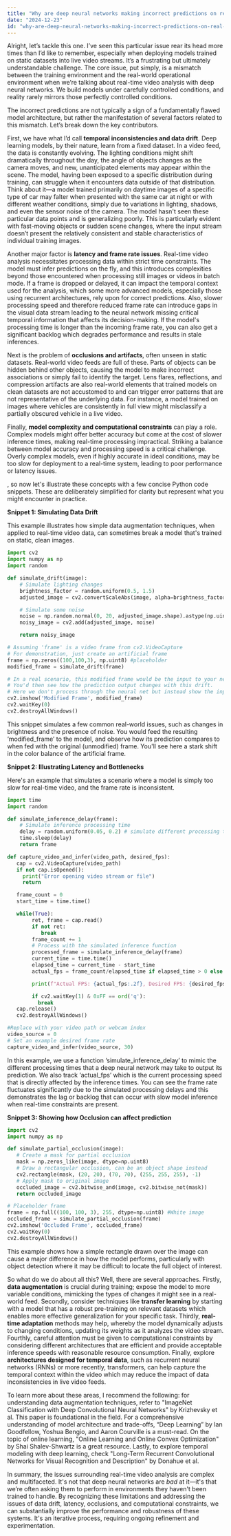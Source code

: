 ```yaml
---
title: "Why are deep neural networks making incorrect predictions on real-time video?"
date: "2024-12-23"
id: "why-are-deep-neural-networks-making-incorrect-predictions-on-real-time-video"
---
```


Alright, let’s tackle this one. I’ve seen this particular issue rear its head more times than I’d like to remember, especially when deploying models trained on static datasets into live video streams. It’s a frustrating but ultimately understandable challenge. The core issue, put simply, is a mismatch between the training environment and the real-world operational environment when we’re talking about real-time video analysis with deep neural networks. We build models under carefully controlled conditions, and reality rarely mirrors those perfectly controlled conditions.

The incorrect predictions are not typically a sign of a fundamentally flawed model architecture, but rather the manifestation of several factors related to this mismatch. Let’s break down the key contributors.

First, we have what I’d call **temporal inconsistencies and data drift**. Deep learning models, by their nature, learn from a fixed dataset. In a video feed, the data is constantly evolving. The lighting conditions might shift dramatically throughout the day, the angle of objects changes as the camera moves, and new, unanticipated elements may appear within the scene. The model, having been exposed to a specific distribution during training, can struggle when it encounters data outside of that distribution. Think about it—a model trained primarily on daytime images of a specific type of car may falter when presented with the same car at night or with different weather conditions, simply due to variations in lighting, shadows, and even the sensor noise of the camera. The model hasn't seen these particular data points and is generalizing poorly. This is particularly evident with fast-moving objects or sudden scene changes, where the input stream doesn’t present the relatively consistent and stable characteristics of individual training images.

Another major factor is **latency and frame rate issues**. Real-time video analysis necessitates processing data within strict time constraints. The model must infer predictions on the fly, and this introduces complexities beyond those encountered when processing still images or videos in batch mode. If a frame is dropped or delayed, it can impact the temporal context used for the analysis, which some more advanced models, especially those using recurrent architectures, rely upon for correct predictions. Also, slower processing speed and therefore reduced frame rate can introduce gaps in the visual data stream leading to the neural network missing critical temporal information that affects its decision-making. If the model's processing time is longer than the incoming frame rate, you can also get a significant backlog which degrades performance and results in stale inferences.

Next is the problem of **occlusions and artifacts**, often unseen in static datasets. Real-world video feeds are full of these. Parts of objects can be hidden behind other objects, causing the model to make incorrect associations or simply fail to identify the target. Lens flares, reflections, and compression artifacts are also real-world elements that trained models on clean datasets are not accustomed to and can trigger error patterns that are not representative of the underlying data. For instance, a model trained on images where vehicles are consistently in full view might misclassify a partially obscured vehicle in a live video.

Finally, **model complexity and computational constraints** can play a role. Complex models might offer better accuracy but come at the cost of slower inference times, making real-time processing impractical. Striking a balance between model accuracy and processing speed is a critical challenge. Overly complex models, even if highly accurate in ideal conditions, may be too slow for deployment to a real-time system, leading to poor performance or latency issues.

, so now let's illustrate these concepts with a few concise Python code snippets. These are deliberately simplified for clarity but represent what you might encounter in practice.

**Snippet 1: Simulating Data Drift**

This example illustrates how simple data augmentation techniques, when applied to real-time video data, can sometimes break a model that's trained on static, clean images.

```python
import cv2
import numpy as np
import random

def simulate_drift(image):
    # Simulate lighting changes
    brightness_factor = random.uniform(0.5, 1.5)
    adjusted_image = cv2.convertScaleAbs(image, alpha=brightness_factor, beta=0)

    # Simulate some noise
    noise = np.random.normal(0, 20, adjusted_image.shape).astype(np.uint8)
    noisy_image = cv2.add(adjusted_image, noise)

    return noisy_image

# Assuming 'frame' is a video frame from cv2.VideoCapture
# For demonstration, just create an artificial frame
frame = np.zeros((100,100,3), np.uint8) #placeholder
modified_frame = simulate_drift(frame)

# In a real scenario, this modified frame would be the input to your neural net.
# You'd then see how the prediction output changes with this drift.
# Here we don't process through the neural net but instead show the input frame.
cv2.imshow('Modified Frame', modified_frame)
cv2.waitKey(0)
cv2.destroyAllWindows()
```
This snippet simulates a few common real-world issues, such as changes in brightness and the presence of noise. You would feed the resulting ‘modified_frame’ to the model, and observe how its prediction compares to when fed with the original (unmodified) frame. You'll see here a stark shift in the color balance of the artificial frame.

**Snippet 2: Illustrating Latency and Bottlenecks**

Here's an example that simulates a scenario where a model is simply too slow for real-time video, and the frame rate is inconsistent.

```python
import time
import random

def simulate_inference_delay(frame):
    # Simulate inference processing time
    delay = random.uniform(0.05, 0.2) # simulate different processing times
    time.sleep(delay)
    return frame

def capture_video_and_infer(video_path, desired_fps):
   cap = cv2.VideoCapture(video_path)
   if not cap.isOpened():
     print("Error opening video stream or file")
     return

   frame_count = 0
   start_time = time.time()

   while(True):
        ret, frame = cap.read()
        if not ret:
           break
        frame_count += 1
        # Process with the simulated inference function
        processed_frame = simulate_inference_delay(frame)
        current_time = time.time()
        elapsed_time = current_time - start_time
        actual_fps = frame_count/elapsed_time if elapsed_time > 0 else 0

        print(f"Actual FPS: {actual_fps:.2f}, Desired FPS: {desired_fps:.2f}")

        if cv2.waitKey(1) & 0xFF == ord('q'):
          break
   cap.release()
   cv2.destroyAllWindows()

#Replace with your video path or webcam index
video_source = 0
# Set an example desired frame rate
capture_video_and_infer(video_source, 30)

```

In this example, we use a function ‘simulate_inference_delay’ to mimic the different processing times that a deep neural network may take to output its prediction. We also track ‘actual_fps’ which is the current processing speed that is directly affected by the inference times. You can see the frame rate fluctuates significantly due to the simulated processing delays and this demonstrates the lag or backlog that can occur with slow model inference when real-time constraints are present.

**Snippet 3: Showing how Occlusion can affect prediction**

```python
import cv2
import numpy as np

def simulate_partial_occlusion(image):
   # Create a mask for partial occlusion
   mask = np.zeros_like(image, dtype=np.uint8)
   # Draw a rectangular occlusion, can be an object shape instead
   cv2.rectangle(mask, (20, 20), (70, 70), (255, 255, 255), -1)
   # Apply mask to original image
   occluded_image = cv2.bitwise_and(image, cv2.bitwise_not(mask))
   return occluded_image

# Placeholder frame
frame = np.full((100, 100, 3), 255, dtype=np.uint8) #White image
occluded_frame = simulate_partial_occlusion(frame)
cv2.imshow('Occluded Frame', occluded_frame)
cv2.waitKey(0)
cv2.destroyAllWindows()
```
This example shows how a simple rectangle drawn over the image can cause a major difference in how the model performs, particularly with object detection where it may be difficult to locate the full object of interest.

So what do we do about all this? Well, there are several approaches. Firstly, **data augmentation** is crucial during training; expose the model to more variable conditions, mimicking the types of changes it might see in a real-world feed. Secondly, consider techniques like **transfer learning** by starting with a model that has a robust pre-training on relevant datasets which enables more effective generalization for your specific task. Thirdly, **real-time adaptation** methods may help, whereby the model dynamically adjusts to changing conditions, updating its weights as it analyzes the video stream. Fourthly, careful attention must be given to computational constraints by considering different architectures that are efficient and provide acceptable inference speeds with reasonable resource consumption. Finally, explore **architectures designed for temporal data**, such as recurrent neural networks (RNNs) or more recently, transformers, can help capture the temporal context within the video which may reduce the impact of data inconsistencies in live video feeds.

To learn more about these areas, I recommend the following: for understanding data augmentation techniques, refer to "ImageNet Classification with Deep Convolutional Neural Networks" by Krizhevsky et al. This paper is foundational in the field. For a comprehensive understanding of model architecture and trade-offs, “Deep Learning” by Ian Goodfellow, Yoshua Bengio, and Aaron Courville is a must-read. On the topic of online learning, "Online Learning and Online Convex Optimization" by Shai Shalev-Shwartz is a great resource. Lastly, to explore temporal modeling with deep learning, check "Long-Term Recurrent Convolutional Networks for Visual Recognition and Description" by Donahue et al.

In summary, the issues surrounding real-time video analysis are complex and multifaceted. It's not that deep neural networks are *bad* at it—it's that we’re often asking them to perform in environments they haven't been trained to handle. By recognizing these limitations and addressing the issues of data drift, latency, occlusions, and computational constraints, we can substantially improve the performance and robustness of these systems. It's an iterative process, requiring ongoing refinement and experimentation.
